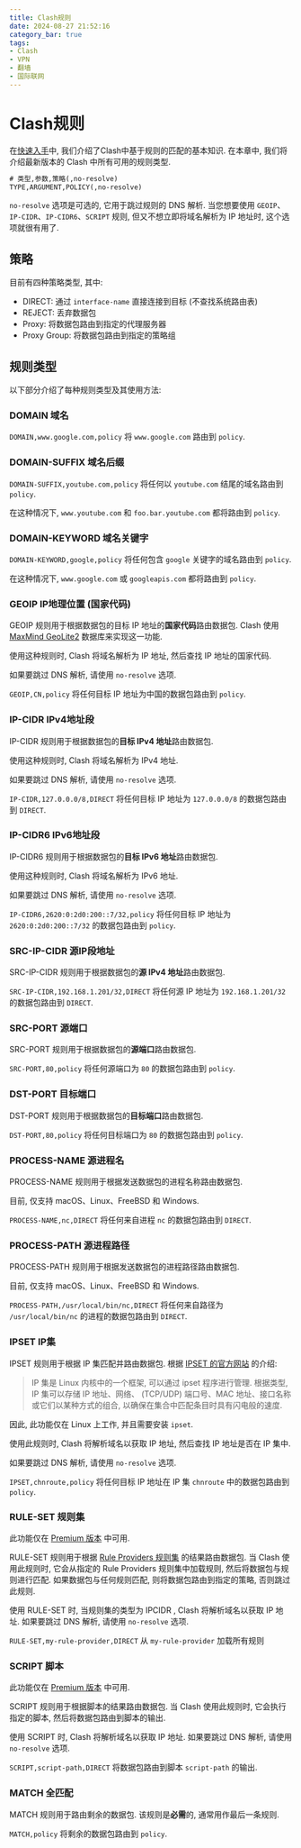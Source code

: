 ```yaml
---
title: Clash规则
date: 2024-08-27 21:52:16
category_bar: true
tags:
- Clash
- VPN
- 翻墙
- 国际联网
---
```


# Clash规则

在[快速入手](https://blog.qingyi-studio.top/2024/07/04/%E5%BF%AB%E9%80%9F%E5%BC%80%E5%A7%8B%E4%BD%BF%E7%94%A8Clash/)中, 我们介绍了Clash中基于规则的匹配的基本知识. 在本章中, 我们将介绍最新版本的 Clash 中所有可用的规则类型.

```txt
# 类型,参数,策略(,no-resolve)
TYPE,ARGUMENT,POLICY(,no-resolve)
```

`no-resolve` 选项是可选的, 它用于跳过规则的 DNS 解析. 当您想要使用 `GEOIP`、`IP-CIDR`、`IP-CIDR6`、`SCRIPT` 规则, 但又不想立即将域名解析为 IP 地址时, 这个选项就很有用了.

## 策略

目前有四种策略类型, 其中:

- DIRECT: 通过 `interface-name` 直接连接到目标 (不查找系统路由表)
- REJECT: 丢弃数据包
- Proxy: 将数据包路由到指定的代理服务器
- Proxy Group: 将数据包路由到指定的策略组

## 规则类型

以下部分介绍了每种规则类型及其使用方法:

### DOMAIN 域名

`DOMAIN,www.google.com,policy` 将 `www.google.com` 路由到 `policy`.

### DOMAIN-SUFFIX 域名后缀

`DOMAIN-SUFFIX,youtube.com,policy` 将任何以 `youtube.com` 结尾的域名路由到 `policy`.

在这种情况下, `www.youtube.com` 和 `foo.bar.youtube.com` 都将路由到 `policy`.

### DOMAIN-KEYWORD 域名关键字

`DOMAIN-KEYWORD,google,policy` 将任何包含 `google` 关键字的域名路由到 `policy`.

在这种情况下, `www.google.com` 或 `googleapis.com` 都将路由到 `policy`.

### GEOIP IP地理位置 (国家代码)

GEOIP 规则用于根据数据包的目标 IP 地址的**国家代码**路由数据包. Clash 使用 [MaxMind GeoLite2](https://dev.maxmind.com/geoip/geoip2/geolite2/) 数据库来实现这一功能.

使用这种规则时, Clash 将域名解析为 IP 地址, 然后查找 IP 地址的国家代码.

如果要跳过 DNS 解析, 请使用 `no-resolve` 选项.

`GEOIP,CN,policy` 将任何目标 IP 地址为中国的数据包路由到 `policy`.

### IP-CIDR IPv4地址段

IP-CIDR 规则用于根据数据包的**目标 IPv4 地址**路由数据包.

使用这种规则时, Clash 将域名解析为 IPv4 地址.

如果要跳过 DNS 解析, 请使用 `no-resolve` 选项.

`IP-CIDR,127.0.0.0/8,DIRECT` 将任何目标 IP 地址为 `127.0.0.0/8` 的数据包路由到 `DIRECT`.

### IP-CIDR6 IPv6地址段

IP-CIDR6 规则用于根据数据包的**目标 IPv6 地址**路由数据包.

使用这种规则时, Clash 将域名解析为 IPv6 地址.

如果要跳过 DNS 解析, 请使用 `no-resolve` 选项.

`IP-CIDR6,2620:0:2d0:200::7/32,policy` 将任何目标 IP 地址为 `2620:0:2d0:200::7/32` 的数据包路由到 `policy`.

### SRC-IP-CIDR 源IP段地址

SRC-IP-CIDR 规则用于根据数据包的**源 IPv4 地址**路由数据包.

`SRC-IP-CIDR,192.168.1.201/32,DIRECT` 将任何源 IP 地址为 `192.168.1.201/32` 的数据包路由到 `DIRECT`.

### SRC-PORT 源端口

SRC-PORT 规则用于根据数据包的**源端口**路由数据包.

`SRC-PORT,80,policy` 将任何源端口为 `80` 的数据包路由到 `policy`.

### DST-PORT 目标端口

DST-PORT 规则用于根据数据包的**目标端口**路由数据包.

`DST-PORT,80,policy` 将任何目标端口为 `80` 的数据包路由到 `policy`.

### PROCESS-NAME 源进程名

PROCESS-NAME 规则用于根据发送数据包的进程名称路由数据包.

目前, 仅支持 macOS、Linux、FreeBSD 和 Windows.

`PROCESS-NAME,nc,DIRECT` 将任何来自进程 `nc` 的数据包路由到 `DIRECT`.

### PROCESS-PATH 源进程路径

PROCESS-PATH 规则用于根据发送数据包的进程路径路由数据包.

目前, 仅支持 macOS、Linux、FreeBSD 和 Windows.

`PROCESS-PATH,/usr/local/bin/nc,DIRECT` 将任何来自路径为 `/usr/local/bin/nc` 的进程的数据包路由到 `DIRECT`.

### IPSET IP集

IPSET 规则用于根据 IP 集匹配并路由数据包. 根据 [IPSET 的官方网站](https://ipset.netfilter.org/) 的介绍:

> IP 集是 Linux 内核中的一个框架, 可以通过 ipset 程序进行管理. 根据类型, IP 集可以存储 IP 地址、网络、 (TCP/UDP) 端口号、MAC 地址、接口名称或它们以某种方式的组合, 以确保在集合中匹配条目时具有闪电般的速度.

因此, 此功能仅在 Linux 上工作, 并且需要安装 `ipset`.

使用此规则时, Clash 将解析域名以获取 IP 地址, 然后查找 IP 地址是否在 IP 集中.

如果要跳过 DNS 解析, 请使用 `no-resolve` 选项.

`IPSET,chnroute,policy` 将任何目标 IP 地址在 IP 集 `chnroute` 中的数据包路由到 `policy`.

### RULE-SET 规则集

此功能仅在 [Premium 版本](http://blog.qingyi-studio.top/2024/07/03/%E4%BB%80%E4%B9%88%E6%98%AFClash/) 中可用.

RULE-SET 规则用于根据 [Rule Providers 规则集](http://blog.qingyi-studio.top/) 的结果路由数据包. 当 Clash 使用此规则时, 它会从指定的 Rule Providers 规则集中加载规则, 然后将数据包与规则进行匹配. 如果数据包与任何规则匹配, 则将数据包路由到指定的策略, 否则跳过此规则.

使用 RULE-SET 时, 当规则集的类型为 IPCIDR , Clash 将解析域名以获取 IP 地址.
如果要跳过 DNS 解析, 请使用 `no-resolve` 选项.

`RULE-SET,my-rule-provider,DIRECT` 从 `my-rule-provider` 加载所有规则

### SCRIPT 脚本

此功能仅在 [Premium 版本](http://blog.qingyi-studio.top/2024/07/03/%E4%BB%80%E4%B9%88%E6%98%AFClash/) 中可用.

SCRIPT 规则用于根据脚本的结果路由数据包. 当 Clash 使用此规则时, 它会执行指定的脚本, 然后将数据包路由到脚本的输出.

使用 SCRIPT 时, Clash 将解析域名以获取 IP 地址.
如果要跳过 DNS 解析, 请使用 `no-resolve` 选项.

`SCRIPT,script-path,DIRECT` 将数据包路由到脚本 `script-path` 的输出.

### MATCH 全匹配

MATCH 规则用于路由剩余的数据包. 该规则是**必需**的, 通常用作最后一条规则.

`MATCH,policy` 将剩余的数据包路由到 `policy`.
